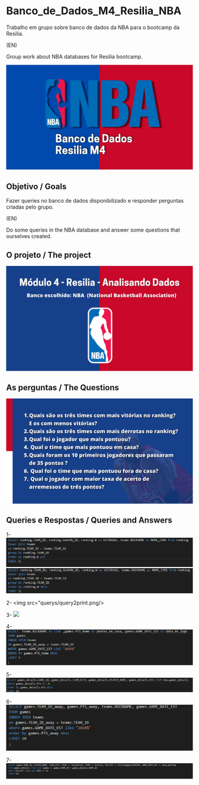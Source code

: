 # Banco_de_Dados_M4_Resilia_NBA
Trabalho em grupo sobre banco de dados da NBA para o bootcamp da Resilia. 

(EN)

Group work about NBA databases for Resilia bootcamp. 

<img src="/Images/NBA.jpg"/>

## Objetivo / Goals
Fazer queries no banco de dados disponibilizado e responder perguntas criadas pelo grupo.

(EN)

Do some queries in the NBA database and answer some questions that ourselves created.


## O projeto / The project

<img src="/Images/slide1.png"/>

## As perguntas / The Questions
<img src="/Images/slidePerguntas.png"/>

## Queries e Respostas / Queries and Answers
1- 
<img src="/querys/query1print.png/">
<img src="/querys/query12print.png/">

2- 
<img src="querys/query2print.png/>


3-
<img src="/querys/query3print.png/">

4-
<img src="/querys/query4print.png/">

5-
<img src="/querys/query5print.png/">

6-
<img src="/querys/query6print.png/">

7-
<img src="/querys/query7print.png/">


